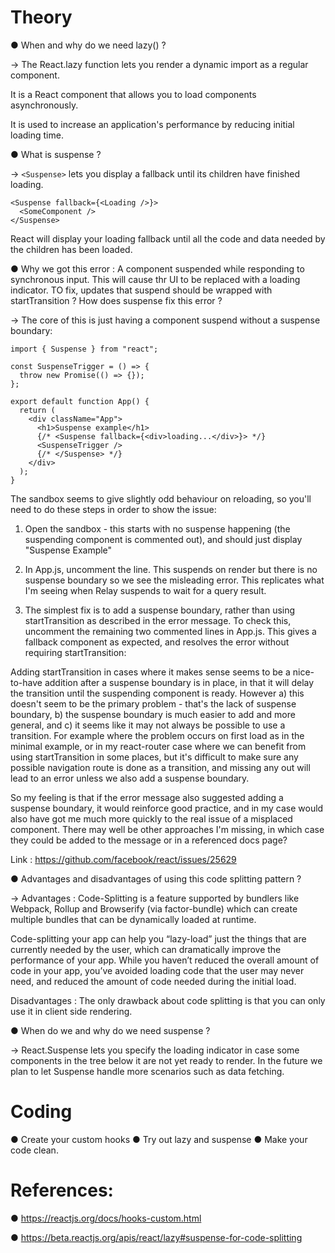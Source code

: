 # Theory

● When and why do we need lazy() ?

-> The React.lazy function lets you render a dynamic import as a regular component.

It is a React component that allows you to load components asynchronously.

It is used to increase an application's performance by reducing initial loading time.

● What is suspense ?

-> `<Suspense>` lets you display a fallback until its children have finished loading.

```
<Suspense fallback={<Loading />}>
  <SomeComponent />
</Suspense>

```

React will display your loading fallback until all the code and data needed by the children has been loaded.

● Why we got this error : A component suspended while responding to synchronous input. This will cause thr UI to be replaced with a loading indicator. TO fix, updates that suspend should be wrapped with startTransition ? How does suspense fix this error ?

-> The core of this is just having a component suspend without a suspense boundary:

```
import { Suspense } from "react";

const SuspenseTrigger = () => {
  throw new Promise(() => {});
};

export default function App() {
  return (
    <div className="App">
      <h1>Suspense example</h1>
      {/* <Suspense fallback={<div>loading...</div>}> */}
      <SuspenseTrigger />
      {/* </Suspense> */}
    </div>
  );
}
```

The sandbox seems to give slightly odd behaviour on reloading, so you'll need to do these steps in order to show the issue:

1. Open the sandbox - this starts with no suspense happening (the suspending component is commented out), and should just display "Suspense Example"

2. In App.js, uncomment the <SuspenseTrigger /> line. This suspends on render but there is no suspense boundary so we see the misleading error. This replicates what I'm seeing when Relay suspends to wait for a query result.

3. The simplest fix is to add a suspense boundary, rather than using startTransition as described in the error message. To check this, uncomment the remaining two commented lines in App.js. This gives a fallback component as expected, and resolves the error without requiring startTransition:

Adding startTransition in cases where it makes sense seems to be a nice-to-have addition after a suspense boundary is in place, in that it will delay the transition until the suspending component is ready. However a) this doesn't seem to be the primary problem - that's the lack of suspense boundary, b) the suspense boundary is much easier to add and more general, and c) it seems like it may not always be possible to use a transition. For example where the problem occurs on first load as in the minimal example, or in my react-router case where we can benefit from using startTransition in some places, but it's difficult to make sure any possible navigation route is done as a transition, and missing any out will lead to an error unless we also add a suspense boundary.

So my feeling is that if the error message also suggested adding a suspense boundary, it would reinforce good practice, and in my case would also have got me much more quickly to the real issue of a misplaced <Suspense> component. There may well be other approaches I'm missing, in which case they could be added to the message or in a referenced docs page?

Link : https://github.com/facebook/react/issues/25629

● Advantages and disadvantages of using this code splitting pattern ?

-> Advantages : Code-Splitting is a feature supported by bundlers like Webpack, Rollup and Browserify (via factor-bundle) which can create multiple bundles that can be dynamically loaded at runtime.

Code-splitting your app can help you “lazy-load” just the things that are currently needed by the user, which can dramatically improve the performance of your app. While you haven’t reduced the overall amount of code in your app, you’ve avoided loading code that the user may never need, and reduced the amount of code needed during the initial load.

Disadvantages : The only drawback about code splitting is that you can only use it in client side rendering.

● When do we and why do we need suspense ?

-> React.Suspense lets you specify the loading indicator in case some components in the tree below it are not yet ready to render. In the future we plan to let Suspense handle more scenarios such as data fetching.

# Coding

● Create your custom hooks
● Try out lazy and suspense
● Make your code clean.

# References:

● https://reactjs.org/docs/hooks-custom.html

● https://beta.reactjs.org/apis/react/lazy#suspense-for-code-splitting
